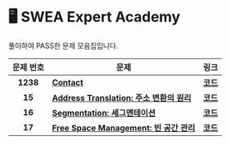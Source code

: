 # 🖥️ SWEA Expert Academy

풀이하여 PASS한 문제 모음집입니다.

 |  문제 번호  |  문제  |   링크    | 
  | :----: |  ----  |   :----:  |
  |**1238**|**[ Contact ](https://swexpertacademy.com/main/code/problem/problemDetail.do?contestProbId=AV15B1cKAKwCFAYD&categoryId=AV15B1cKAKwCFAYD&categoryType=CODE&problemTitle=1238&orderBy=FIRST_REG_DATETIME&selectCodeLang=ALL&select-1=&pageSize=10&pageIndex=1&&&&&&&&&)**| **[코드](https://github.com/ahjinU/JavaCodingTest/blob/master/SWEA/Code/SWEA1238.java)**|
  |**15**|**[Address Translation:  주소 변환의 원리](https://pages.cs.wisc.edu/~remzi/OSTEP/Korean/15-vm-mechanism.pdf)**| **[코드](https://github.com/SSAFY1010/computer-science-study/blob/main/OS/Week02/15.%20Address%20Translation.md)**
  |**16**|**[Segmentation:  세그멘테이션](https://pages.cs.wisc.edu/~remzi/OSTEP/Korean/16-vm-segmentation.pdf)**| **[코드](https://github.com/SSAFY1010/computer-science-study/blob/main/OS/Week02/16.%20Segmentation.md)**
  |**17**|**[Free Space Management:  빈 공간 관리](https://pages.cs.wisc.edu/~remzi/OSTEP/Korean/17-vm-freespace.pdf)**| **[코드](https://github.com/SSAFY1010/computer-science-study/blob/main/OS/Week02/17.%20Free%20Space%20Management.md)**
